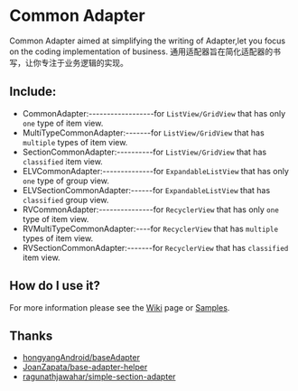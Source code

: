Common Adapter
==============
Common Adapter aimed at simplifying the writing of Adapter,let you focus on the coding implementation of business.
通用适配器旨在简化适配器的书写，让你专注于业务逻辑的实现。

Include:
--------

 * CommonAdapter:------------------for `ListView/GridView` that has only `one` type of item view.
 * MultiTypeCommonAdapter:-------for `ListView/GridView` that has `multiple` types of item view.
 * SectionCommonAdapter:----------for `ListView/GridView` that has `classified` item view.
 * ELVCommonAdapter:--------------for `ExpandableListView` that has only `one` type of group view.
 * ELVSectionCommonAdapter:------for `ExpandableListView` that has `classified` group view.
 * RVCommonAdapter:---------------for `RecyclerView` that has only `one` type of item view.
 * RVMultiTypeCommonAdapter:----for `RecyclerView` that has `multiple` types of item view.
 * RVSectionCommonAdapter:-------for `RecyclerView` that has `classified` item view.

How do I use it?
----------------
For more information please see the [Wiki](https://github.com/shangmingchao/CommonAdapter/wiki) page or  [Samples](https://github.com/shangmingchao/CommonAdapter/tree/master/sample).

Thanks
------
- [hongyangAndroid/baseAdapter](https://github.com/hongyangAndroid/baseAdapter)
- [JoanZapata/base-adapter-helper](https://github.com/JoanZapata/base-adapter-helper)
- [ragunathjawahar/simple-section-adapter](https://github.com/ragunathjawahar/simple-section-adapter)
